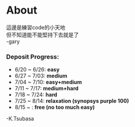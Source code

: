 # About  

這邊是練習code的小天地  
但不知道能不能堅持下去就是了  
 -gary  
 
### Deposit Progress:
* 6/20 ~ 6/26: **easy**
* 6/27 ~ 7/03: **medium**
* 7/04 ~ 7/10: **easy+medium**
* 7/11 ~ 7/17: **medium+hard**
* 7/18 ~ 7/24: **hard**
* 7/25 ~ 8/14: **relaxation (synopsys purple 100)**
* 8/15 ~     : **free (no too much easy)**

 -K.Tsubasa

